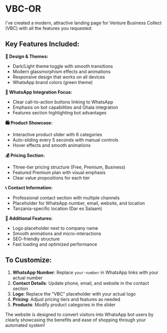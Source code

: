 # VBC-OR

I've created a modern, attractive landing page for Venture Business Collect (VBC) with all the features you requested:

## Key Features Included:

**🎨 Design & Themes:**
- Dark/Light theme toggle with smooth transitions
- Modern glassmorphism effects and animations
- Responsive design that works on all devices
- WhatsApp brand colors (green theme)

**📱 WhatsApp Integration Focus:**
- Clear call-to-action buttons linking to WhatsApp
- Emphasis on bot capabilities and Ghala integration
- Features section highlighting bot advantages

**🛍️ Product Showcase:**
- Interactive product slider with 6 categories
- Auto-sliding every 5 seconds with manual controls
- Hover effects and smooth animations

**💰 Pricing Section:**
- Three-tier pricing structure (Free, Premium, Business)
- Featured Premium plan with visual emphasis
- Clear value propositions for each tier

**📞 Contact Information:**
- Professional contact section with multiple channels
- Placeholder for WhatsApp number, email, website, and location
- Tanzania-specific location (Dar es Salaam)

**🎯 Additional Features:**
- Logo placeholder next to company name
- Smooth animations and micro-interactions
- SEO-friendly structure
- Fast loading and optimized performance

## To Customize:

1. **WhatsApp Number**: Replace `your-number` in WhatsApp links with your actual number
2. **Contact Details**: Update phone, email, and website in the contact section
3. **Logo**: Replace the "VBC" placeholder with your actual logo
4. **Pricing**: Adjust pricing tiers and features as needed
5. **Products**: Modify product categories in the slider

The website is designed to convert visitors into WhatsApp bot users by clearly showcasing the benefits and ease of shopping through your automated system!
